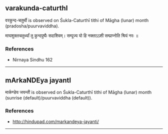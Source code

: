 ## varakunda-caturthI

वरकुन्द-चतुर्थी is observed on Śukla-Caturthī tithi of Māgha (lunar) month (pradosha/puurvaviddha).



माघशुक्लचतुर्थ्यां तु कुन्दपुष्पैः सदाशिवम्।
सम्पूज्य यो हि नक्ताऽऽशी सम्प्राप्नोति श्रियं नरः ॥
### References
* Nirnaya Sindhu 162

---
## mArkaNDEya jayantI

मार्कण्डेय जयन्ती is observed on Śukla-Caturthī tithi of Māgha (lunar) month (sunrise (default)/puurvaviddha (default)).


### References
* http://hindupad.com/markandeya-jayanti/

---
